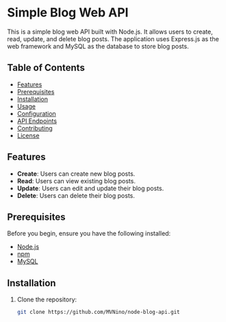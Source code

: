 # Simple Blog Web API

This is a simple blog web API built with Node.js. It allows users to create, read, update, and delete blog posts. The application uses Express.js as the web framework and MySQL as the database to store blog posts.

## Table of Contents

- [Features](#features)
- [Prerequisites](#prerequisites)
- [Installation](#installation)
- [Usage](#usage)
- [Configuration](#configuration)
- [API Endpoints](#api-endpoints)
- [Contributing](#contributing)
- [License](#license)

## Features

- **Create**: Users can create new blog posts.
- **Read**: Users can view existing blog posts.
- **Update**: Users can edit and update their blog posts.
- **Delete**: Users can delete their blog posts.

## Prerequisites

Before you begin, ensure you have the following installed:

- [Node.js](https://nodejs.org/)
- [npm](https://www.npmjs.com/)
- [MySQL](https://www.mysql.com/downloads/)

## Installation

1. Clone the repository:

   ```bash
   git clone https://github.com/MVNino/node-blog-api.git
